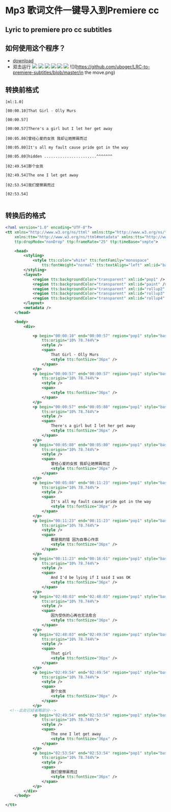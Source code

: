 # Mp3 歌词文件一键导入到Premiere cc
## Lyric to premiere pro cc subtitles
## 如何使用这个程序？
- [download](https://github.com/uboger/LRC-to-premiere-subtitles/blob/master/Premiere%20Pro%20XML.jar "Premiere Pro XML.jar")
- 双击运行
![](https://github.com/uboger/LRC-to-premiere-subtitles/blob/master/mainframe.png)
![](https://github.com/uboger/LRC-to-premiere-subtitles/blob/master/choose.png)
![](https://github.com/uboger/LRC-to-premiere-subtitles/blob/master/saveas.png)
![](https://github.com/uboger/LRC-to-premiere-subtitles/blob/master/savetoxml.png)
![](https://github.com/uboger/LRC-to-premiere-subtitles/blob/master/premiere.png)
![](https://github.com/uboger/LRC-to-premiere-subtitles/blob/master/endfile.png)
![](https://github.com/uboger/LRC-to-premiere-subtitles/blob/master/in the move.png)
## 转换前格式
```lrc
[ml:1.0]

[00:00.10]That Girl - Olly Murs

[00:00.57]

[00:00.57]There's a girl but I let her get away

[00:05.80]曾经心爱的女孩 我却让她擦肩而过

[00:05.80]It's all my fault cause pride got in the way

[00:05.80]hidden .......................^^^^^^^

[02:49.54]那个女孩

[02:49.54]The one I let get away

[02:53.54]我们曾擦肩而过

[02:53.54]


```
## 转换后的格式

```xml
<?xml version="1.0" encoding="UTF-8"?>
<tt xmlns="http://www.w3.org/ns/ttml" xmlns:ttp="http://www.w3.org/ns/ttml#parameter"
	xmlns:ttm="http://www.w3.org/ns/ttml#metadata" xmlns:tts="http://www.w3.org/ns/ttml#styling"
	ttp:dropMode="nonDrop" ttp:frameRate="25" ttp:timeBase="smpte">

	<head>
		<styling>
			<style tts:color="white" tts:fontFamily="monospace"
				tts:fontWeight="normal" tts:textAlign="left" xml:id="basic" />
		</styling>
		<layout>
			<region tts:backgroundColor="transparent" xml:id="pop1" />
			<region tts:backgroundColor="transparent" xml:id="paint" />
			<region tts:backgroundColor="transparent" xml:id="rollup2" />
			<region tts:backgroundColor="transparent" xml:id="rollup3" />
			<region tts:backgroundColor="transparent" xml:id="rollup4" />
		</layout>
		<metadata />
	</head>

	<body>
		<div>

			<p begin="00:00:10" end="00:00:57" region="pop1" style="basic"
				tts:origin="10% 78.744%">
				<style />
				<span>
					That Girl - Olly Murs
					<style tts:fontSize="36px" />
				</span>
			</p>
			<p begin="00:00:57" end="00:00:57" region="pop1" style="basic"
				tts:origin="10% 78.744%">
				<style />
				<span>
					<style tts:fontSize="36px" />
				</span>
			</p>
			<p begin="00:00:57" end="00:05:80" region="pop1" style="basic"
				tts:origin="10% 78.744%">
				<style />
				<span>
					There's a girl but I let her get away
					<style tts:fontSize="36px" />
				</span>
			</p>
			<p begin="00:05:80" end="00:05:80" region="pop1" style="basic"
				tts:origin="10% 78.744%">
				<style />
				<span>
					曾经心爱的女孩 我却让她擦肩而过
					<style tts:fontSize="36px" />
				</span>
			</p>
			<p begin="00:05:80" end="00:11:23" region="pop1" style="basic"
				tts:origin="10% 78.744%">
				<style />
				<span>
					It's all my fault cause pride got in the way
					<style tts:fontSize="36px" />
				</span>
			</p>
			<p begin="00:11:23" end="00:11:23" region="pop1" style="basic"
				tts:origin="10% 78.744%">
				<style />
				<span>
					都是我的错 因为自尊心作祟
					<style tts:fontSize="36px" />
				</span>
			</p>
			<p begin="00:11:23" end="00:16:61" region="pop1" style="basic"
				tts:origin="10% 78.744%">
				<style />
				<span>
					And I'd be lying if I said I was OK
					<style tts:fontSize="36px" />
				</span>
			</p>
			<p begin="02:48:03" end="02:48:03" region="pop1" style="basic"
				tts:origin="10% 78.744%">
				<style />
				<span>
					因为受伤的心再也无法愈合
					<style tts:fontSize="36px" />
				</span>
			</p>
			<p begin="02:48:03" end="02:49:54" region="pop1" style="basic"
				tts:origin="10% 78.744%">
				<style />
				<span>
					That girl
					<style tts:fontSize="36px" />
				</span>
			</p>
			<p begin="02:49:54" end="02:49:54" region="pop1" style="basic"
				tts:origin="10% 78.744%">
				<style />
				<span>
					那个女孩
					<style tts:fontSize="36px" />
				</span>
			</p>
  <!--此处已经省略部分-->
			<p begin="02:49:54" end="02:53:54" region="pop1" style="basic"
				tts:origin="10% 78.744%">
				<style />
				<span>
					The one I let get away
					<style tts:fontSize="36px" />
				</span>
			</p>
			<p begin="02:53:54" end="02:53:54" region="pop1" style="basic"
				tts:origin="10% 78.744%">
				<style />
				<span>
					我们曾擦肩而过
					<style tts:fontSize="36px" />
				</span>
			</p>
		</div>
	</body>

</tt>
```
